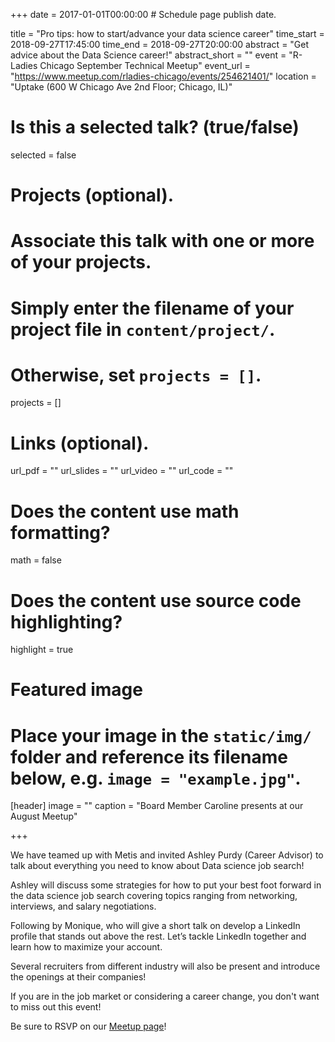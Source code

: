 +++
date = 2017-01-01T00:00:00  # Schedule page publish date.

title = "Pro tips: how to start/advance your data science career"
time_start = 2018-09-27T17:45:00
time_end = 2018-09-27T20:00:00
abstract = "Get advice about the Data Science career!"
abstract_short = ""
event = "R-Ladies Chicago September Technical Meetup"
event_url = "https://www.meetup.com/rladies-chicago/events/254621401/"
location = "Uptake (600 W Chicago Ave 2nd Floor; Chicago, IL)"

# Is this a selected talk? (true/false)
selected = false

# Projects (optional).
#   Associate this talk with one or more of your projects.
#   Simply enter the filename of your project file in `content/project/`.
#   Otherwise, set `projects = []`.
projects = []

# Links (optional).
url_pdf = ""
url_slides = ""
url_video = ""
url_code = ""

# Does the content use math formatting?
math = false

# Does the content use source code highlighting?
highlight = true

# Featured image
# Place your image in the `static/img/` folder and reference its filename below, e.g. `image = "example.jpg"`.
[header]
image = ""
caption = "Board Member Caroline presents at our August Meetup"

+++

We have teamed up with Metis and invited Ashley Purdy (Career Advisor) to talk about everything you need to know about Data science job search!  
  
Ashley will discuss some strategies for how to put your best foot forward in the data science job search covering topics ranging from networking, interviews, and salary negotiations.  
  
Following by Monique, who will give a short talk on develop a LinkedIn profile that stands out above the rest. Let’s tackle LinkedIn together and learn how to maximize your account.  
  
Several recruiters from different industry will also be present and introduce the openings at their companies!  
  
If you are in the job market or considering a career change, you don't want to miss out this event!  
  
Be sure to RSVP on our [Meetup page](https://www.meetup.com/rladies-chicago/events/254621401/)!  